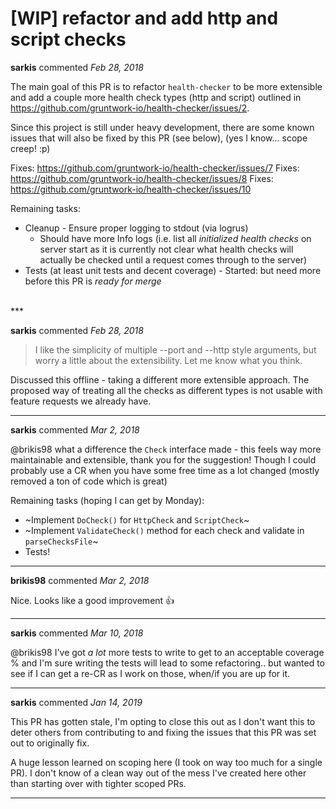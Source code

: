 # [WIP] refactor and add http and script checks

**sarkis** commented *Feb 28, 2018*

The main goal of this PR is to refactor `health-checker` to be more extensible and add a couple more health check types (http and script) outlined in https://github.com/gruntwork-io/health-checker/issues/2. 

Since this project is still under heavy development, there are some known issues that will also be fixed by this PR (see below), (yes I know... scope creep! :p)

Fixes: https://github.com/gruntwork-io/health-checker/issues/7
Fixes: https://github.com/gruntwork-io/health-checker/issues/8
Fixes: https://github.com/gruntwork-io/health-checker/issues/10

Remaining tasks:

* Cleanup - Ensure proper logging to stdout (via logrus)
  - Should have more Info logs (i.e. list all *initialized health checks* on server start as it is currently not clear what health checks will actually be checked until a request comes through to the server)
* Tests (at least unit tests and decent coverage) - Started: but need more before this PR is *ready for merge*
<br />
***


**sarkis** commented *Feb 28, 2018*

>I like the simplicity of multiple --port and --http style arguments, but worry a little about the extensibility. Let me know what you think.

Discussed this offline - taking a different more extensible approach. The proposed way of treating all the checks as different types is not usable with feature requests we already have.
***

**sarkis** commented *Mar 2, 2018*

@brikis98 what a difference the `Check` interface made - this feels way more maintainable and extensible, thank you for the suggestion! Though I could probably use a CR when you have some free time as a lot changed (mostly removed a ton of code which is great)

Remaining tasks (hoping I can get by Monday):

* ~Implement `DoCheck()` for `HttpCheck` and `ScriptCheck`~
* ~Implement `ValidateCheck()` method for each check and validate in `parseChecksFile`~
* Tests!
***

**brikis98** commented *Mar 2, 2018*

Nice. Looks like a good improvement 👍 
***

**sarkis** commented *Mar 10, 2018*

@brikis98 I've got *a lot* more tests to write to get to an acceptable coverage % and I'm sure writing the tests will lead to some refactoring.. but wanted to see if I can get a re-CR as I work on those, when/if you are up for it. 
***

**sarkis** commented *Jan 14, 2019*

This PR has gotten stale, I'm opting to close this out as  I don't want this to deter others from contributing to and fixing the issues that this PR was set out to originally fix. 

A huge lesson learned on scoping here (I took on way too much for a single PR). I don't know of a clean way out of the mess I've created here other than starting over with tighter scoped PRs.
***

